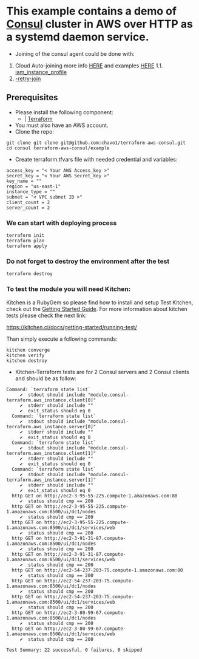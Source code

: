 # This example contains a demo of [Consul](https://www.consul.io/) cluster in AWS over HTTP as a systemd daemon service.
- Joining of the consul agent could be done with:
1. Cloud Auto-joining more info [HERE](https://www.consul.io/docs/agent/cloud-auto-join.html) and examples [HERE](https://github.com/hashicorp-modules/consul-auto-join-instance-role-aws)
  1.1. [iam_instance_profile](https://www.terraform.io/docs/providers/aws/r/instance.html#iam_instance_profile)
2. [-retry-join](https://www.consul.io/docs/agent/options.html#_retry_join)
## Prerequisites
- Please install the following component:
  - | [Terraform](https://www.terraform.io/)
- You must also have an AWS account. 
- Clone the repo:
```
git clone git clone git@github.com:chavo1/terraform-aws-consul.git
cd consul terraform-aws-consul/example
```
- Create terraform.tfvars file with needed credential and variables:
```
access_key = "< Your AWS Access_key >"
secret_key = "< Your AWS Secret_key >"
key_name = ""
region = "us-east-1"
instance_type = ""
subnet = "< VPC subnet ID >"
client_count = 2
server_count = 2
```
### We can start with deploying process
```
terraform init
terraform plan
terraform apply
```
### Do not forget to destroy the environment after the test
```
terraform destroy
```

### To test the module you will need Kitchen:

Kitchen is a RubyGem so please find how to install and setup Test Kitchen, check out the [Getting Started Guide](http://kitchen.ci/docs/getting-started/).
For more information about kitchen tests please check the next link:

https://kitchen.ci/docs/getting-started/running-test/

Than simply execute a following commands:
```
kitchen converge
kitchen verify
kitchen destroy
```
- Kitchen-Terraform tests are for 2 Consul servers and 2 Consul clients and should be as follow:
```
Command: `terraform state list`
     ✔  stdout should include "module.consul-terraform.aws_instance.client[0]"
     ✔  stderr should include ""
     ✔  exit_status should eq 0
  Command: `terraform state list`
     ✔  stdout should include "module.consul-terraform.aws_instance.server[0]"
     ✔  stderr should include ""
     ✔  exit_status should eq 0
  Command: `terraform state list`
     ✔  stdout should include "module.consul-terraform.aws_instance.client[1]"
     ✔  stderr should include ""
     ✔  exit_status should eq 0
  Command: `terraform state list`
     ✔  stdout should include "module.consul-terraform.aws_instance.server[1]"
     ✔  stderr should include ""
     ✔  exit_status should eq 0
  http GET on http://ec2-3-95-55-225.compute-1.amazonaws.com:80
     ✔  status should cmp == 200
  http GET on http://ec2-3-95-55-225.compute-1.amazonaws.com:8500/ui/dc1/nodes
     ✔  status should cmp == 200
  http GET on http://ec2-3-95-55-225.compute-1.amazonaws.com:8500/ui/dc1/services/web
     ✔  status should cmp == 200
  http GET on http://ec2-3-91-31-87.compute-1.amazonaws.com:8500/ui/dc1/nodes
     ✔  status should cmp == 200
  http GET on http://ec2-3-91-31-87.compute-1.amazonaws.com:8500/ui/dc1/services/web
     ✔  status should cmp == 200
  http GET on http://ec2-54-237-203-75.compute-1.amazonaws.com:80
     ✔  status should cmp == 200
  http GET on http://ec2-54-237-203-75.compute-1.amazonaws.com:8500/ui/dc1/nodes
     ✔  status should cmp == 200
  http GET on http://ec2-54-237-203-75.compute-1.amazonaws.com:8500/ui/dc1/services/web
     ✔  status should cmp == 200
  http GET on http://ec2-3-80-99-67.compute-1.amazonaws.com:8500/ui/dc1/nodes
     ✔  status should cmp == 200
  http GET on http://ec2-3-80-99-67.compute-1.amazonaws.com:8500/ui/dc1/services/web
     ✔  status should cmp == 200

Test Summary: 22 successful, 0 failures, 0 skipped
```
